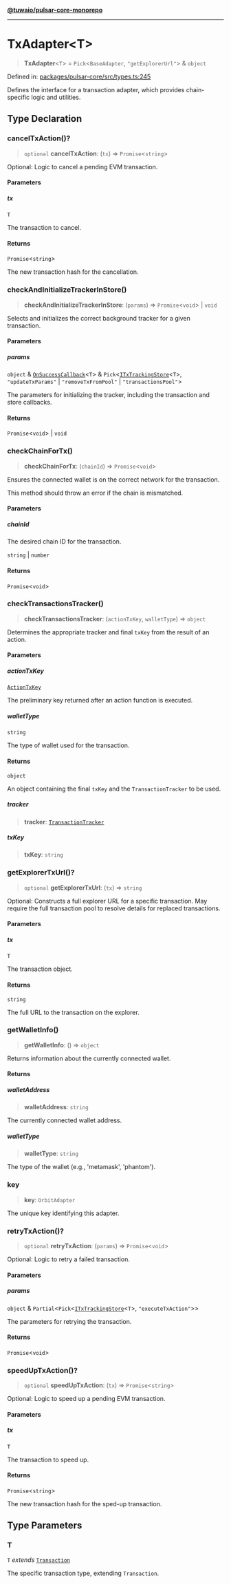 [**@tuwaio/pulsar-core-monorepo**](../../../README.md)

***

# TxAdapter\<T\>

> **TxAdapter**\<`T`\> = `Pick`\<`BaseAdapter`, `"getExplorerUrl"`\> & `object`

Defined in: [packages/pulsar-core/src/types.ts:245](https://github.com/TuwaIO/pulsar-core/blob/710e5f13e6da283ed532b31ab83ff7bdd4354f94/packages/pulsar-core/src/types.ts#L245)

Defines the interface for a transaction adapter, which provides chain-specific logic and utilities.

## Type Declaration

### cancelTxAction()?

> `optional` **cancelTxAction**: (`tx`) => `Promise`\<`string`\>

Optional: Logic to cancel a pending EVM transaction.

#### Parameters

##### tx

`T`

The transaction to cancel.

#### Returns

`Promise`\<`string`\>

The new transaction hash for the cancellation.

### checkAndInitializeTrackerInStore()

> **checkAndInitializeTrackerInStore**: (`params`) => `Promise`\<`void`\> \| `void`

Selects and initializes the correct background tracker for a given transaction.

#### Parameters

##### params

`object` & [`OnSuccessCallback`](OnSuccessCallback.md)\<`T`\> & `Pick`\<[`ITxTrackingStore`](ITxTrackingStore.md)\<`T`\>, `"updateTxParams"` \| `"removeTxFromPool"` \| `"transactionsPool"`\>

The parameters for initializing the tracker, including the transaction and store callbacks.

#### Returns

`Promise`\<`void`\> \| `void`

### checkChainForTx()

> **checkChainForTx**: (`chainId`) => `Promise`\<`void`\>

Ensures the connected wallet is on the correct network for the transaction.

This method should throw an error if the chain is mismatched.

#### Parameters

##### chainId

The desired chain ID for the transaction.

`string` | `number`

#### Returns

`Promise`\<`void`\>

### checkTransactionsTracker()

> **checkTransactionsTracker**: (`actionTxKey`, `walletType`) => `object`

Determines the appropriate tracker and final `txKey` from the result of an action.

#### Parameters

##### actionTxKey

[`ActionTxKey`](ActionTxKey.md)

The preliminary key returned after an action function is executed.

##### walletType

`string`

The type of wallet used for the transaction.

#### Returns

`object`

An object containing the final `txKey` and the `TransactionTracker` to be used.

##### tracker

> **tracker**: [`TransactionTracker`](../enumerations/TransactionTracker.md)

##### txKey

> **txKey**: `string`

### getExplorerTxUrl()?

> `optional` **getExplorerTxUrl**: (`tx`) => `string`

Optional: Constructs a full explorer URL for a specific transaction.
May require the full transaction pool to resolve details for replaced transactions.

#### Parameters

##### tx

`T`

The transaction object.

#### Returns

`string`

The full URL to the transaction on the explorer.

### getWalletInfo()

> **getWalletInfo**: () => `object`

Returns information about the currently connected wallet.

#### Returns

##### walletAddress

> **walletAddress**: `string`

The currently connected wallet address.

##### walletType

> **walletType**: `string`

The type of the wallet (e.g., 'metamask', 'phantom').

### key

> **key**: `OrbitAdapter`

The unique key identifying this adapter.

### retryTxAction()?

> `optional` **retryTxAction**: (`params`) => `Promise`\<`void`\>

Optional: Logic to retry a failed transaction.

#### Parameters

##### params

`object` & `Partial`\<`Pick`\<[`ITxTrackingStore`](ITxTrackingStore.md)\<`T`\>, `"executeTxAction"`\>\>

The parameters for retrying the transaction.

#### Returns

`Promise`\<`void`\>

### speedUpTxAction()?

> `optional` **speedUpTxAction**: (`tx`) => `Promise`\<`string`\>

Optional: Logic to speed up a pending EVM transaction.

#### Parameters

##### tx

`T`

The transaction to speed up.

#### Returns

`Promise`\<`string`\>

The new transaction hash for the sped-up transaction.

## Type Parameters

### T

`T` *extends* [`Transaction`](Transaction.md)

The specific transaction type, extending `Transaction`.
